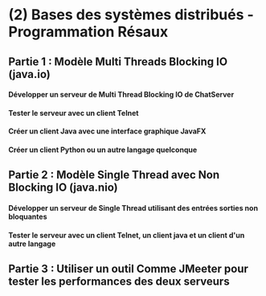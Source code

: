 # (2) Bases des systèmes distribués - Programmation Résaux

## Partie 1 : Modèle Multi Threads Blocking IO (java.io)
   #### Développer un serveur de Multi Thread Blocking IO de ChatServer
   #### Tester le serveur avec un client Telnet
   #### Créer un client Java avec une interface graphique JavaFX
   #### Créer un client Python ou un autre langage quelconque
      
## Partie 2 : Modèle Single Thread avec Non Blocking IO (java.nio)
   #### Développer un serveur de Single Thread  utilisant des entrées sorties non bloquantes 
   #### Tester le serveur avec un client Telnet, un client java et un client d'un autre langage
      
## Partie 3 : Utiliser un outil Comme JMeeter pour tester les performances des deux serveurs
